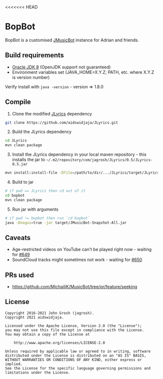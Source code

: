 <<<<<<< HEAD
# BopBot

BopBot is a customised [JMusicBot](https://github.com/jagrosh/MusicBot) instance for Adrian and friends.

## Build requirements

- [Oracle JDK 8](https://www.oracle.com/au/java/technologies/javase/javase-jdk8-downloads.html) (OpenJDK support not guaranteed)
- Environment variables set (JAVA_HOME=X.Y.Z; PATH, etc. where X.Y.Z is version number)

Verify install with `java -version` - version => 1.8.0

## Compile

1. Clone the modified [JLyrics](https://github.com/aidswidjaja/JLyrics/) dependency

```bash
git clone https://github.com/aidswidjaja/JLyrics.git
```

2. Build the JLyrics dependency

```bash
cd JLyrics
mvn clean package
```

3. Install the JLyrics dependency in your local maven repository - this installs the jar to `~/.m2/repository/com/jagrosh/JLyrics/0.5/JLyrics-0.5.jar`

```bash
mvn install:install-file -Dfile=/path/to/dir/.../JLyrics/target/JLyrics-0.5-jar-with-dependencies.jar -DgroupId=com.jagrosh -DartifactId=JLyrics -Dversion=0.5 -Dpackaging=jar
```

4. Build to jar

```bash
# if pwd == JLyrics then cd out of it
cd bopbot
mvn clean package
```

5. Run jar with arguments

```bash
# if pwd != bopbot then run `cd bopbot`
java -Dnogui=true -jar target/JMusicBot-Snapshot-All.jar
```

## Caveats

- Age-restricted videos on YouTube can't be played right now - waiting for [#649](https://github.com/sedmelluq/lavaplayer/pull/649)
- SoundCloud tracks might sometimes not work - waiting for [#650](https://github.com/sedmelluq/lavaplayer/pull/650)

## PRs used

- https://github.com/MichailiK/MusicBot/tree/pr/feature/seeking

## License

```
Copyright 2016-2021 John Grosh (jagrosh).
Copyright 2021 aidswidjaja.

Licensed under the Apache License, Version 2.0 (the "License");
you may not use this file except in compliance with the License.
You may obtain a copy of the License at

    http://www.apache.org/licenses/LICENSE-2.0

Unless required by applicable law or agreed to in writing, software
distributed under the License is distributed on an "AS IS" BASIS,
WITHOUT WARRANTIES OR CONDITIONS OF ANY KIND, either express or implied.
See the License for the specific language governing permissions and
limitations under the License.
```